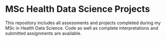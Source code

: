 # MSc Health Data Science Projects
This repository includes all assessments and projects completed during my MSc in Health Data Science. Code as well as complete interpretations and submitted assignments are available. 
